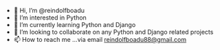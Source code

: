 - 👋 Hi, I’m @reindolfboadu
- 👀 I’m interested in Python
- 🌱 I’m currently learning Python and Django
- 💞️ I’m looking to collaborate on any Python and Django related projects
- 📫 How to reach me ...via email reindolfboadu88@gmail.com

<!---
reindolfboadu/reindolfboadu is a ✨ special ✨ repository because its `README.md` (this file) appears on your GitHub profile.
You can click the Preview link to take a look at your changes.
--->
